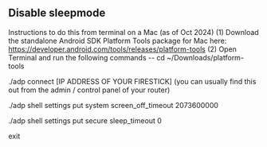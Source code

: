 ## Disable sleepmode

Instructions to do this from terminal on a Mac (as of Oct 2024)
(1) Download the standalone Android SDK Platform Tools package for Mac here: https://developer.android.com/tools/releases/platform-tools
(2) Open Terminal and run the following commands --
cd ~/Downloads/platform-tools

./adp connect [IP ADDRESS OF YOUR FIRESTICK] (you can usually find this out from the admin / control panel of your router)

./adp shell settings put system screen_off_timeout 2073600000

./adp shell settings put secure sleep_timeout 0

exit
